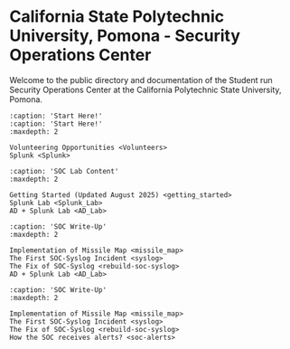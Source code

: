 # California State Polytechnic University, Pomona - Security Operations Center 

Welcome to the public directory and documentation of the Student run Security Operations Center at the California Polytechnic State University, Pomona.

```{toctree}   
:caption: 'Start Here!'
:caption: 'Start Here!'
:maxdepth: 2

Volunteering Opportunities <Volunteers>
Splunk <Splunk>
```

<!-- ```{toctree}   
:caption: 'SOC Lab Content'
:maxdepth: 2

Getting Started (Updated August 2025) <getting_started>
``` -->

```{toctree}   
:caption: 'SOC Lab Content'
:maxdepth: 2

Getting Started (Updated August 2025) <getting_started>
Splunk Lab <Splunk_Lab>
AD + Splunk Lab <AD_Lab>
```

```{toctree}   
:caption: 'SOC Write-Up'
:maxdepth: 2

Implementation of Missile Map <missile_map>
The First SOC-Syslog Incident <syslog>
The Fix of SOC-Syslog <rebuild-soc-syslog>
AD + Splunk Lab <AD_Lab>
```

```{toctree}   
:caption: 'SOC Write-Up'
:maxdepth: 2

Implementation of Missile Map <missile_map>
The First SOC-Syslog Incident <syslog>
The Fix of SOC-Syslog <rebuild-soc-syslog>
How the SOC receives alerts? <soc-alerts>
```